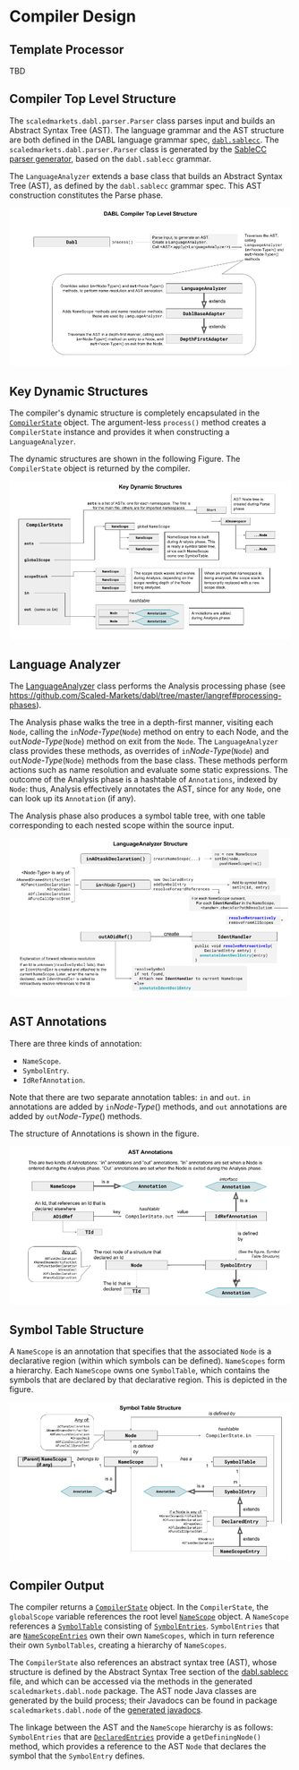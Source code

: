 # Compiler Design

## Template Processor

TBD


## Compiler Top Level Structure

The <code>scaledmarkets.dabl.parser.Parser</code> class parses input and builds an
Abstract Syntax Tree (AST). The language grammar and the AST structure are
both defined in the DABL language grammar spec,
[`dabl.sablecc`](https://github.com/Scaled-Markets/dabl/blob/master/dabl.sablecc).
The <code>scaledmarkets.dabl.parser.Parser</code> class is
generated by the [SableCC parser generator](http://www.sablecc.org/),
based on the `dabl.sablecc` grammar.

The `LanguageAnalyzer` extends a base class that builds an Abstract Syntax Tree (AST),
as defined by the `dabl.sablecc` grammar spec. This AST construction constitutes the
Parse phase.

![Figure 1: Compiler Top Level Structure](Compiler_Design_Fig1.png "Figure 1: Compiler Top Level Structure")

## Key Dynamic Structures

The compiler's dynamic structure is completely encapsulated in the
[`CompilerState`](CompilerState.java) object.
The argument-less `process()` method creates a `CompilerState` instance and provides
it when constructing a `LanguageAnalyzer`.

The dynamic structures are shown in the following Figure. The `CompilerState`
object is returned by the compiler.

![Figure 2: Dynamic Structures](Compiler_Design_Fig2.png "Figure 2: Dynamic Structures")

## Language Analyzer

The [LanguageAnalyzer](LanguageAnalyzer.java) class performs the Analysis processing phase
(see https://github.com/Scaled-Markets/dabl/tree/master/langref#processing-phases).

The Analysis phase walks the tree in a depth-first manner, visiting each `Node`,
calling the `in`*Node-Type*(`Node`) method on entry to each Node, and the
`out`*Node-Type*(`Node`) method on exit from the `Node`. The `LanguageAnalyzer`
class provides these methods, as overrides of `in`*Node-Type*(`Node`) and
`out`*Node-Type*(`Node`) methods from the base class. These methods
perform actions such as name resolution and evaluate some static
expressions. The outcome of the Analysis phase
is a hashtable of `Annotations`, indexed by `Node`: thus, Analysis effectively annotates
the AST, since for any `Node`, one can look up its `Annotation` (if any).

The Analysis phase also produces a symbol table tree, with one table corresponding
to each nested scope within the source input.

![Figure 3: Language Analyzer Structure](Compiler_Design_Fig3.png "Figure 3: Language Analyzer Structure")

## AST Annotations

There are three kinds of annotation:

* `NameScope`.
* `SymbolEntry`.
* `IdRefAnnotation`.

Note that there are two separate annotation tables: `in` and `out`. `in` annotations
are added by `in`*Node-Type*() methods, and `out` annotations are added
by `out`*Node-Type*() methods.

The structure of Annotations is shown in the figure.

![Figure 4: AST Annotations](Compiler_Design_Fig4.png "Figure 4: AST Annotations")

## Symbol Table Structure

A `NameScope` is an annotation that specifies that the associated `Node` is a
declarative region (within which symbols can be defined). `NameScopes` form a
hierarchy. Each `NameScope` owns one `SymbolTable`, which contains the symbols
that are declared by that declarative region. This is depicted in the figure.

![Figure 5: Symbol Table Structure](Compiler_Design_Fig5.png "Figure 5: Symbol Table Structure")

## Compiler Output

The compiler returns a [`CompilerState`](CompilerState.java) object. In the
`CompilerState`, the `globalScope` variable references the root level
[`NameScope`](NameScope.java) object.
A `NameScope` references a [`SymbolTable`](SymbolTable.java) consisting of
[`SymbolEntries`](SymbolEntry.java).
`SymbolEntries` that are [`NameScopeEntries`](NameScopeEntry.java) own their
own `NameScopes`,
which in turn reference their own `SymbolTables`, creating a hierarchy
of `NameScopes`.

The `CompilerState` also references an abstract syntax tree (AST),
whose structure is defined by the Abstract Syntax Tree section of the
[dabl.sablecc](https://github.com/Scaled-Markets/dabl/blob/master/dabl.sablecc)
file,
and which can be accessed via the methods in the generated `scaledmarkets.dabl.node` package.
The AST node Java classes are generated by the build process; their Javadocs
can be found in package `scaledmarkets.dabl.node` of the
[generated javadocs](https://scaledmarkets.github.io/dabl/).

The linkage between the AST and the `NameScope` hierarchy is as follows:
`SymbolEntries` that are [`DeclaredEntries`](DeclaredEntry.java)
provide a `getDefiningNode()` method, which provides a reference to
the AST `Node` that declares the symbol that the `SymbolEntry` defines.
